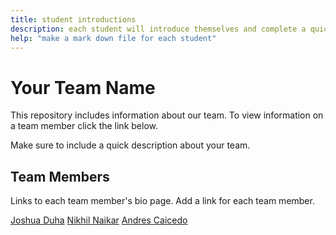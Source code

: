 ```yaml
---
title: student introductions
description: each student will introduce themselves and complete a quick bio
help: "make a mark down file for each student"
---
```


# Your Team Name

This repository includes information about our team. To view information on a team member click the link below.

Make sure to include a quick description about your team.

## Team Members

Links to each team member's bio page. Add a link for each team member.

[Joshua Duha](/JoshuaDuha.md)
[Nikhil Naikar](/nikhil.md)
[Andres Caicedo](/AndresCaicedo.md)


